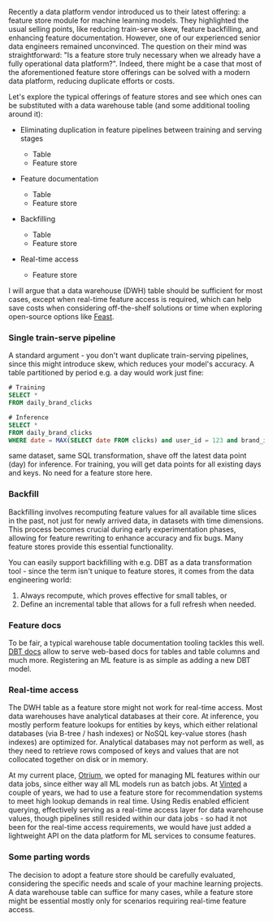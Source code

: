 Recently a data platform vendor introduced us to their latest offering: a feature store module for machine learning models. They highlighted the usual selling points, like reducing train-serve skew, feature backfilling, and enhancing feature documentation. However, one of our experienced senior data engineers remained unconvinced. The question on their mind was straightforward: "Is a feature store truly necessary when we already have a fully operational data platform?". Indeed, there might be a case that most of the aforementioned feature store offerings can be solved with a modern data platform, reducing duplicate efforts or costs.

Let's explore the typical offerings of feature stores and see which ones can be substituted with a data warehouse table (and some additional tooling around it):

* Eliminating duplication in feature pipelines between training and serving stages
  * Table
  * Feature store
* Feature documentation
  * Table
  * Feature store

* Backfilling
  * Table
  * Feature store
* Real-time access
  * Feature store

I will argue that a data warehouse (DWH) table should be sufficient for most cases, except when real-time feature access is required, which can help save costs when considering off-the-shelf solutions or time when exploring open-source options like [Feast](https://github.com/feast-dev/feast).

### Single train-serve pipeline

A standard argument - you don't want duplicate train-serving pipelines, since this might introduce skew, which reduces your model's accuracy. A table partitioned by period e.g. a day would work just fine:

```sql
# Training
SELECT *
FROM daily_brand_clicks

# Inference
SELECT *
FROM daily_brand_clicks
WHERE date = MAX(SELECT date FROM clicks) and user_id = 123 and brand_id = 456
```

same dataset, same SQL transformation, shave off the latest data point (day) for inference. For training, you will get data points for all existing days and keys. No need for a feature store here.

###  Backfill

Backfilling involves recomputing feature values for all available time slices in the past, not just for newly arrived data, in datasets with time dimensions. This process becomes crucial during early experimentation phases, allowing for feature rewriting to enhance accuracy and fix bugs. Many feature stores provide this essential functionality.

You can easily support backfilling with e.g. DBT as a data transformation tool - since the term isn't unique to feature stores, it comes from the data engineering world:

1. Always recompute, which proves effective for small tables, or
2. Define an incremental table that allows for a full refresh when needed.

### Feature docs

To be fair, a typical warehouse table documentation tooling tackles this well. [DBT docs](https://docs.getdbt.com/reference/commands/cmd-docs) allow to serve web-based docs for tables and table columns and much more. Registering an ML feature is as simple as adding a new DBT model.

### Real-time access

The DWH table as a feature store might not work for real-time access. Most data warehouses have analytical databases at their core. At inference, you mostly perform feature lookups for entities by keys, which either relational databases (via B-tree / hash indexes) or NoSQL key-value stores (hash indexes) are optimized for. Analytical databases may not perform as well, as they need to retrieve rows composed of keys and values that are not collocated together on disk or in memory.

At my current place, [Otrium](https://www.otrium.com/men/home), we opted for managing ML features within our data jobs, since either way all ML models run as batch jobs. At [Vinted](https://www.vinted.fr/) a couple of years, we had to use a feature store for recommendation systems to meet high lookup demands in real time. Using Redis enabled efficient querying, effectively serving as a real-time access layer for data warehouse values, though pipelines still resided within our data jobs - so had it not been for the real-time access requirements, we would have just added a lightweight API on the data platform for ML services to consume features.

### Some parting words

The decision to adopt a feature store should be carefully evaluated, considering the specific needs and scale of your machine learning projects. A data warehouse table can suffice for many cases, while a feature store might be essential mostly only for scenarios requiring real-time feature access.